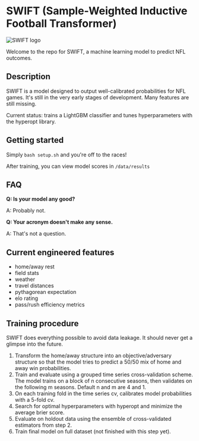 # SWIFT (Sample-Weighted Inductive Football Transformer)

![SWIFT logo](https://i.imgur.com/IgZi9pt.png)

Welcome to the repo for SWIFT, a machine learning model to predict NFL outcomes.

## Description
SWIFT is a model designed to output well-calibrated probabilities for NFL games. It's still in the very early stages of development. Many features are still missing.

Current status: trains a LightGBM classifier and tunes hyperparameters with the hyperopt library.

## Getting started
Simply `bash setup.sh` and you're off to the races!

After training, you can view model scores in `/data/results`

## FAQ

**Q: Is your model any good?**

A: Probably not.

**Q: Your acronym doesn't make any sense.**

A: That's not a question.

## Current engineered features
- home/away rest
- field stats
- weather
- travel distances
- pythagorean expectation
- elo rating
- pass/rush efficiency metrics

## Training procedure
SWIFT does everything possible to avoid data leakage. It should never get a glimpse into the future.

1. Transform the home/away structure into an objective/adversary structure so that the model tries to predict a 50/50 mix of home and away win probabilities.
2. Train and evaluate using a grouped time series cross-validation scheme. The model trains on a block of n consecutive seasons, then validates on the following m seasons. Default n and m are 4 and 1.
3. On each training fold in the time series cv, calibrates model probabilities with a 5-fold cv.
4. Search for optimal hyperparameters with hyperopt and minimize the average brier score.
5. Evaluate on holdout data using the ensemble of cross-validated estimators from step 2.
6. Train final model on full dataset (not finished with this step yet).

